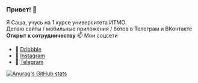 ### Привет! 👋

Я Саша, учусь на 1 курсе университета ИТМО.
<br>
Делаю сайты / мобильные приложения / ботов в Телеграм и ВКонтакте
<br>
**Открыт к сотрудничеству**
📫 Мои соцсети
  - 🏀 [Dribbble](https://dribbble.com/sashafromlibertalia)
  - 📸 [Instagram](https://www.instagram.com/sashafromlibertalia/)
  - 💬 [Telegram](http://t.me/sashafromlibertalia)

[![Anurag's GitHub stats](https://github-readme-stats.vercel.app/api?username=sashafromlibertalia)](https://github.com/sashafromlibertalia/github-readme-stats)
